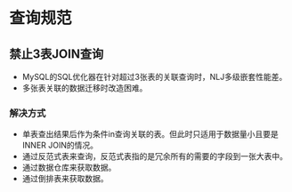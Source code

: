 # 查询规范

## 禁止3表JOIN查询

- MySQL的SQL优化器在针对超过3张表的关联查询时，NLJ多级嵌套性能差。
- 多张表关联的数据迁移时改造困难。



### 解决方式

- 单表查出结果后作为条件in查询关联的表。但此时只适用于数据量小且要是INNER JOIN的情况。
- 通过反范式表来查询，反范式表指的是冗余所有的需要的字段到一张大表中。
- 通过数据仓库来获取数据。
- 通过倒排表来获取数据。